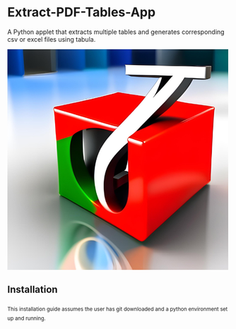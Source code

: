 # Extract-PDF-Tables-App
A Python applet that extracts multiple tables and generates corresponding csv or excel files using tabula.



![Image](https://github.com/emmanuel-londono/extract-pdf-tables/blob/main/Extract%20PDF%20Tables.png)

## Installation
<sub> This installation guide assumes the user has git downloaded and a python environment set up and running. </sub>






